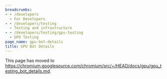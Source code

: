 ```yaml
---
breadcrumbs:
- - /developers
  - For Developers
- - /developers/testing
  - Testing and infrastructure
- - /developers/testing/gpu-testing
  - GPU Testing
page_name: gpu-bot-details
title: GPU Bot Details
---
```


This page has moved to
<https://chromium.googlesource.com/chromium/src/+/HEAD/docs/gpu/gpu_testing_bot_details.md>.